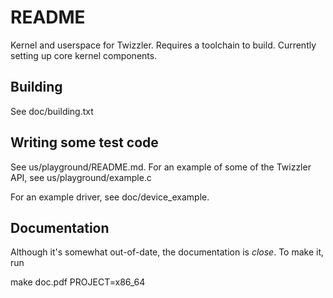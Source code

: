# README #

Kernel and userspace for Twizzler. Requires a toolchain to build. Currently setting up core kernel components.

Building
--------

See doc/building.txt


Writing some test code
----------------------

See us/playground/README.md. For an example of some of the Twizzler API, see us/playground/example.c

For an example driver, see doc/device_example.

Documentation
-------------

Although it's somewhat out-of-date, the documentation is _close_. To make it, run 
  
  make doc.pdf PROJECT=x86_64


